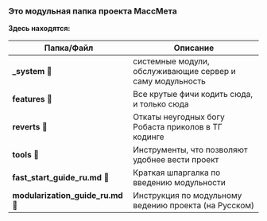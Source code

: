 ### Это модульная папка проекта МассМета

**Здесь находятся:**

| Папка/Файл                         | Описание
| ---------------------------------- | ----------------------------------------------------------|
| **\_system**                    📁 | системные модули, обслуживающие сервер и саму модульность |
| **features**                    📁 | Все крутые фичи кодить сюда, и только сюда                |
| **reverts**                     📁 | Откаты неугодных богу Робаста приколов в ТГ кодинге       |
| **tools**                       📁 | Инструменты, что позволяют удобнее вести проект           |
| **fast_start_guide_ru.md**      📝 | Краткая шпаргалка по введению модульности                 |
| **modularization_guide_ru.md**  📝 | Инструкция по модульному ведению проекта (на Русском)     |
